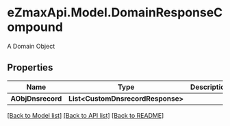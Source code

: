 # eZmaxApi.Model.DomainResponseCompound
A Domain Object

## Properties

Name | Type | Description | Notes
------------ | ------------- | ------------- | -------------
**AObjDnsrecord** | **List&lt;CustomDnsrecordResponse&gt;** |  | 

[[Back to Model list]](../README.md#documentation-for-models) [[Back to API list]](../README.md#documentation-for-api-endpoints) [[Back to README]](../README.md)

